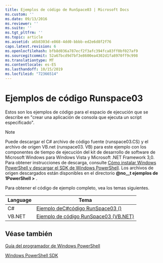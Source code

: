 ```yaml
---
title: Ejemplos de código de RunSpace03 | Microsoft Docs
ms.custom: ''
ms.date: 09/13/2016
ms.reviewer: ''
ms.suite: ''
ms.tgt_pltfrm: ''
ms.topic: article
ms.assetid: a6b8303d-e868-4dd0-bbbb-ed2e6d8f2f76
caps.latest.revision: 6
ms.openlocfilehash: bfb8d036a787ecf2f3afc394fca83ff0bf027af9
ms.sourcegitcommit: 52a67bcd9d7bf3e8600ea4302d1fa8970ff9c998
ms.translationtype: MT
ms.contentlocale: es-ES
ms.lasthandoff: 10/15/2019
ms.locfileid: "72366514"
---
```

# <a name="runspace03-code-samples"></a>Ejemplos de código Runspace03

Estos son los ejemplos de código para el espacio de ejecución que se describe en "crear una aplicación de consola que ejecuta un script especificado".

> [!NOTE]
> Puede descargar el C# archivo de código fuente (runspace03.CS) y el archivo de origen VB.net (runspace03. VB) para este ejemplo con los componentes de tiempo de ejecución del kit de desarrollo de software de Microsoft Windows para Windows Vista y Microsoft .NET Framework 3,0. Para obtener instrucciones de descarga, consulte [Cómo instalar Windows PowerShell y descargar el SDK de Windows PowerShell](/powershell/developer/installing-the-windows-powershell-sdk).
> Los archivos de origen descargados están disponibles en el directorio **@no__t ejemplos de 1PowerShell >** .

Para obtener el código de ejemplo completo, vea los temas siguientes.

| Language |                                 Tema                                 |
| -------- | --------------------------------------------------------------------- |
| C#       | [Ejemplo deC#código RunSpace03 ()](./runspace03-csharp-code-sample.md)     |
| VB.NET   | [Ejemplo de código RunSpace03 (VB.NET)](./runspace03-vb-net-code-sample.md) |

## <a name="see-also"></a>Véase también

[Guía del programador de Windows PowerShell](./windows-powershell-programmer-s-guide.md)

[Windows PowerShell SDK](../windows-powershell-reference.md)
